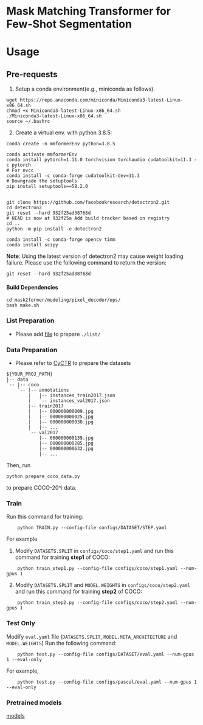 # Mask Matching Transformer for Few-Shot Segmentation


# Usage



## Pre-requests

1. Setup a conda environment(e.g., miniconda as follows).

  ```shell
  wget https://repo.anaconda.com/miniconda/Miniconda3-latest-Linux-x86_64.sh
  chmod +x Miniconda3-latest-Linux-x86_64.sh
  ./Miniconda3-latest-Linux-x86_64.sh
  source ~/.bashrc
  ```
  
2. Create a virtual env. with python 3.8.5:
  ```shell
  conda create -n mmformerEnv python=3.8.5
  ```

  ```shell
  conda activate mmformerEnv
  conda install pytorch=1.11.0 torchvision torchaudio cudatoolkit=11.3 -c pytorch
  # For nvcc
  conda install -c conda-forge cudatoolkit-dev=11.3
  # Downgrade the setuptools
  pip install setuptools==58.2.0
  ```

  ```shell

  git clone https://github.com/facebookresearch/detectron2.git
  cd detectron2
  git reset --hard 932f25ad38768d
  # HEAD is now at 932f25a Add build tracker based on registry
  cd ..
  python -m pip install -e detectron2
  ```

  ```shell
  conda install -c conda-forge opencv timm
  conda install scipy 
  ```
 
   **Note**: Using the latest version of detectron2 may cause weight loading failure. Please use the following command to return the version:
  ```
  git reset --hard 932f25ad38768d
  ```

#### Build Dependencies

```
cd mask2former/modeling/pixel_decoder/ops/
bash make.sh
```



### List Preparation

+ Please add [file](https://drive.google.com/file/d/1kkBOtL_Ujd-bAkGXADYFaOivTl1WD4b_/view?usp=sharing) to prepare `./list/`

### Data Preparation

+ Please refer to [CyCTR](https://github.com/YanFangCS/CyCTR-Pytorch) to prepare the datasets 
```
${YOUR_PROJ_PATH}
|-- data
`-- |-- coco
    `-- |-- annotations
        |   |-- instances_train2017.json
        |   `-- instances_val2017.json
        |-- train2017
        |   |-- 000000000009.jpg
        |   |-- 000000000025.jpg
        |   |-- 000000000030.jpg
        |   |-- ... 
        `-- val2017
            |-- 000000000139.jpg
            |-- 000000000285.jpg
            |-- 000000000632.jpg
            |-- ... 
```

Then, run  
```
python prepare_coco_data.py
```
to prepare COCO-20^i data.

### Train
Run this command for training:
```
    python TRAIN.py --config-file configs/DATASET/STEP.yaml
```
For example
1. Modify `DATASETS.SPLIT` in `configs/coco/step1.yaml` and run this command for training **step1** of COCO: 
```
    python train_step1.py --config-file configs/coco/step1.yaml --num-gpus 1
```

2. Modify `DATASETS.SPLIT` and `MODEL.WEIGHTS` in `configs/coco/step2.yaml` and run this command for training **step2** of COCO: 
```
    python train_step2.py --config-file configs/coco/step2.yaml --num-gpus 1
```



### Test Only
Modify `eval.yaml` file (`DATASETS.SPLIT`, `MODEL.META_ARCHITECTURE` and `MODEL.WEIGHTS`)
Run the following command: 
```
    python test.py --config-file configs/DATASET/eval.yaml --num-gpus 1 --eval-only
```

For example, 
```
    python test.py --config-file configs/pascal/eval.yaml --num-gpus 1 --eval-only
```

### Pretrained models
[models](https://drive.google.com/drive/folders/1D4EiAqyeejQnxGydDapflTABXeYBplqK?usp=sharing)
